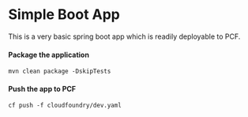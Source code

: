 # Simple Boot App
This is a very basic spring boot app which is readily deployable to PCF.

#### Package the application
    mvn clean package -DskipTests
    
#### Push the app to PCF
    cf push -f cloudfoundry/dev.yaml
